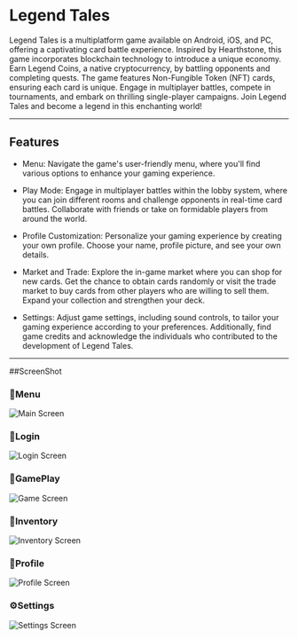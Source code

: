 # Legend Tales

Legend Tales is a multiplatform game available on Android, iOS, and PC, offering a captivating card battle experience.
 Inspired by Hearthstone, this game incorporates blockchain technology to introduce a unique economy. Earn Legend Coins, a native cryptocurrency, by battling opponents and completing quests.
 The game features Non-Fungible Token (NFT) cards, ensuring each card is unique.
 Engage in multiplayer battles, compete in tournaments, and embark on thrilling single-player campaigns. Join Legend Tales and become a legend in this enchanting world!

---

## Features

- Menu: Navigate the game's user-friendly menu, where you'll find various options to enhance your gaming experience.

- Play Mode: Engage in multiplayer battles within the lobby system, where you can join different rooms and challenge opponents in real-time card battles. Collaborate with friends or take on formidable players from around the world.

- Profile Customization: Personalize your gaming experience by creating your own profile. Choose your name, profile picture, and see your own details.

- Market and Trade: Explore the in-game market where you can shop for new cards. Get the chance to obtain cards randomly or visit the trade market to buy cards from other players who are willing to sell them. Expand your collection and strengthen your deck.

- Settings: Adjust game settings, including sound controls, to tailor your gaming experience according to your preferences. Additionally, find game credits and acknowledge the individuals who contributed to the development of Legend Tales.

---
##ScreenShot

### 📜Menu
![Main Screen](https://github.com/vladi4560/Legend_Tales/assets/64600121/54ec1dc9-a35d-4772-a25a-4c20e745bf5e)

### 📲Login
![Login Screen](https://github.com/vladi4560/Legend_Tales/assets/64600121/067277ce-9fdd-4eb8-b05d-3e72c02a5fee)

### 👾GamePlay
![Game Screen](https://github.com/vladi4560/Legend_Tales/assets/64600121/3a49f547-e391-452f-b148-a01908fa6ac4)

### 🎒Inventory
![Inventory Screen](https://github.com/vladi4560/Legend_Tales/assets/64600121/6d58c5b7-55cb-4529-af4d-7fbb3f48a792)

### 👤Profile
![Profile Screen](https://github.com/vladi4560/Legend_Tales/assets/64600121/7b21317e-bdd1-4d8a-9ccd-81e2f45cf109)

### ⚙️Settings
![Settings Screen](https://github.com/vladi4560/Legend_Tales/assets/64600121/dfd8692c-403c-485a-ba3a-7ef854442779)








